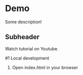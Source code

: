 # Demo

Some description!

## Subheader

Watch tutorial on Youtube.

#1 Local development

1. Open index.html in your browser
